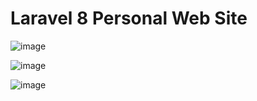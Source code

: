 # Laravel 8 Personal Web Site

![image](https://user-images.githubusercontent.com/22051606/119859628-3a1f8380-bf1e-11eb-8e8d-e2e010ded2d1.png)

![image](https://user-images.githubusercontent.com/22051606/119859763-56bbbb80-bf1e-11eb-8bc8-b4c08ae0486d.png)

![image](https://user-images.githubusercontent.com/22051606/119859837-676c3180-bf1e-11eb-98e2-f49954ce01d5.png)
